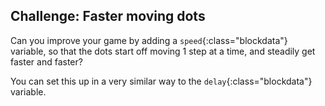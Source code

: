 ## Challenge: Faster moving dots
Can you improve your game by adding a `speed`{:class="blockdata"} variable, so that the dots start off moving 1 step at a time, and steadily get faster and faster?

You can set this up in a very similar way to the `delay`{:class="blockdata"} variable.
